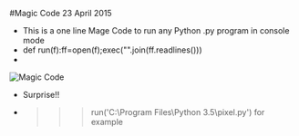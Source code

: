 #Magic Code 23 April 2015
- This is a one line Mage Code to run any Python .py program in console mode
- def run(f):ff=open(f);exec("".join(ff.readlines()))
-
![Magic Code](https://lh5.googleusercontent.com/-dPe3UUXgJWU/VThtxbPnDnI/AAAAAAAAALw/qJikl8TGB2Q/w445-h334-no/Magic_Code.jpg "BasicPy 0.5 Magic Code")
- Surprise!! 
- >>>run('C:\Program Files\Python 3.5\pixel.py') for example
